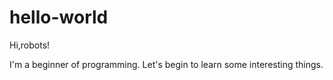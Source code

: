 # hello-world

Hi,robots!

I'm a beginner of programming. Let's begin to learn some interesting things.
